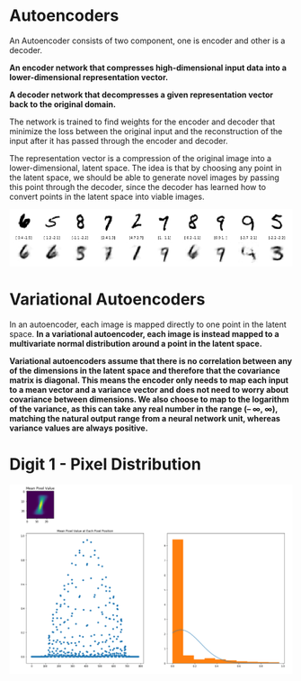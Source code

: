 # **Autoencoders**

An Autoencoder consists of two component, one is encoder and other is a decoder.

 **An encoder network that compresses high-dimensional input data into a lower-dimensional representation vector.**
 
 **A decoder network that decompresses a given representation vector back to the original domain.**

The network is trained to find weights for the encoder and decoder that minimize the loss between the original input and the reconstruction
of the input after it has passed through the encoder and decoder.

The representation vector is a compression of the original image into a lower-dimensional, latent space. The idea is that by choosing any point
in the latent space, we should be able to generate novel images by passing this point through the decoder, since the decoder has learned how to
convert points in the latent space into viable images.

![Autoencoders](Img/ae.png)

# **Variational Autoencoders**

In an autoencoder, each image is mapped directly to one point in the latent space. **In a variational autoencoder, each image is instead mapped to
a multivariate normal distribution around a point in the latent space.**

**Variational autoencoders assume that there is no correlation between any of the dimensions in the latent space and therefore that the covariance 
matrix is diagonal. This means the encoder only needs to map each input to a mean vector and a variance vector and does not need to worry about 
covariance between dimensions. We also choose to map to the logarithm of the variance, as this can take any real number in the range (– ∞, ∞), 
matching the natural output range from a neural network unit, whereas variance values are always positive.**

# **Digit 1 - Pixel Distribution**

![Variational Autoencoders](Img/vae.png)


